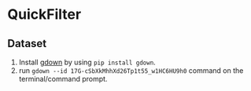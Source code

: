 # QuickFilter

## Dataset
1. Install  [gdown](https://github.com/wkentaro/gdown) by using `pip install gdown`.
2. run  `gdown --id 17G-cSbXkMhhXd26Tp1t55_w1HC6HU9h0` command on the terminal/command prompt.
